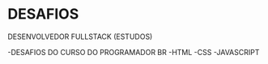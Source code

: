 # DESAFIOS
DESENVOLVEDOR FULLSTACK (ESTUDOS)

-DESAFIOS DO CURSO DO PROGRAMADOR BR
-HTML
-CSS
-JAVASCRIPT
